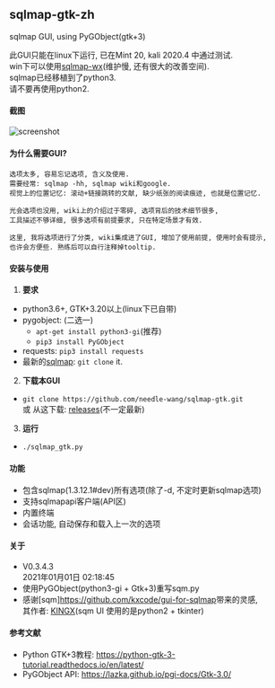 ## sqlmap-gtk-zh
sqlmap GUI, using PyGObject(gtk+3)  

此GUI只能在linux下运行, 已在Mint 20, kali 2020.4 中通过测试.  
win下可以使用[sqlmap-wx](https://github.com/needle-wang/sqlmap-wx)(维护慢, 还有很大的改善空间).  
sqlmap已经移植到了python3.  
请不要再使用python2.

#### 截图
![screenshot](https://github.com/needle-wang/sqlmap-gtk/blob/master/screenshots/sqlmap-ui1.png)

#### 为什么需要GUI?
    选项太多, 容易忘记选项, 含义及使用.
    需要经常: sqlmap -hh, sqlmap wiki和google.
    视觉上的位置记忆: 滚动+链接跳转的文献, 缺少纸张的阅读痕迹, 也就是位置记忆.

    光会选项也没用, wiki上的介绍过于零碎, 选项背后的技术细节很多,
    工具描述不够详细, 很多选项有前提要求, 只在特定场景才有效.

    这里, 我将选项进行了分类, wiki集成进了GUI, 增加了使用前提, 使用时会有提示,
    也许会方便些. 熟练后可以自行注释掉tooltip.

#### 安装与使用
1. **要求**  
  - python3.6+, GTK+3.20以上(linux下已自带)  
  - pygobject: (二选一)
    - `apt-get install python3-gi`(推荐)  
    - `pip3 install PyGObject`
  - requests: `pip3 install requests`  
  - 最新的[sqlmap](https://github.com/sqlmapproject/sqlmap): `git clone` it.  
2. **下载本GUI**  
  - `git clone https://github.com/needle-wang/sqlmap-gtk.git`  
  或 从这下载: [releases](https://github.com/needle-wang/sqlmap-gtk/releases)(不一定最新)  
3. **运行**  
  - `./sqlmap_gtk.py`

#### 功能
- 包含sqlmap(1.3.12.1#dev)所有选项(除了-d, 不定时更新sqlmap选项)  
- 支持sqlmapapi客户端(API区)  
- 内置终端  
- 会话功能, 自动保存和载入上一次的选项  

#### 关于
- V0.3.4.3  
   2021年01月01日 02:18:45
- 使用PyGObject(python3-gi + Gtk+3)重写sqm.py  
- 感谢[sqm]<https://github.com/kxcode/gui-for-sqlmap>带来的灵感,  
  其作者: [KINGX](https://github.com/kxcode)(sqm UI 使用的是python2 + tkinter)  

#### 参考文献
- Python GTK+3教程: <https://python-gtk-3-tutorial.readthedocs.io/en/latest/>
- PyGObject API: <https://lazka.github.io/pgi-docs/Gtk-3.0/>

